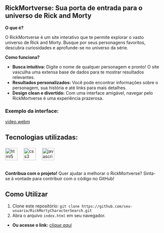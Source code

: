 
## RickMortverse: Sua porta de entrada para o universo de Rick and Morty

**O que é?**

O RickMortverse é um site interativo que te permite explorar o vasto universo de Rick and Morty. Busque por seus personagens favoritos, descubra curiosidades e aprofunde-se no universo da série.

**Como funciona?**

* **Busca intuitiva:** Digite o nome de qualquer personagem e pronto! O site vasculha uma extensa base de dados para te mostrar resultados relevantes.
* **Resultados personalizados:** Você pode encontrar informações sobre o personagem, sua história e até links para mais detalhes.
* **Design clean e divertido:** Com uma interface amigável, navegar pelo RickMortverse é uma experiência prazerosa.

 ### Exemplo da interface:
[video.webm](https://github.com/user-attachments/assets/c0dad1d5-c7cb-453d-9b06-8f52def86a34)

## Tecnologias utilizadas:<br>
###
 
<div align="left">
<img src="https://cdn.jsdelivr.net/gh/devicons/devicon/icons/html5/html5-original.svg" height="40" alt="html5 logo"  />
<img width="12" />
<img src="https://cdn.jsdelivr.net/gh/devicons/devicon/icons/css3/css3-original.svg" height="40" alt="css3 logo"  />
<img width="12" />
<img src="https://cdn.jsdelivr.net/gh/devicons/devicon/icons/javascript/javascript-original.svg" height="40" alt="javascript logo"  />
<img width="12" />
</div>
<br>

**Contribua com o projeto!**
Quer ajudar a melhorar o RickMortverse? Sinta-se à vontade para contribuir com o código no GitHub!

## Como Utilizar
1. Clone este repositório: `git clone https://github.com/seu-usuario/RickMortyCharacterSearch.git`
2. Abra o arquivo `index.html` em seu navegador.

* **Ou acesse o link:** <i>[clique aqui]() <br>
